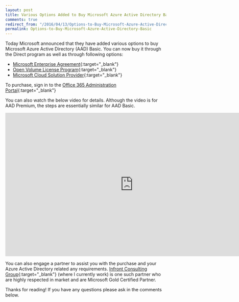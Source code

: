 ```yaml
---
layout: post
title: Various Options Added to Buy Microsoft Azure Active Directory Basic
comments: true
redirect_from: "/2016/04/13/Options-to-Buy-Microsoft-Azure-Active-Directory-Basic/"
permalink: Options-to-Buy-Microsoft-Azure-Active-Directory-Basic
---
```


Today Microsoft announced that they have added various options to buy Microsoft Azure Active Directory (AAD) Basic. 
You can now buy it through the Direct program as well as through following options:

 - [Microsoft Enterprise Agreement](https://www.microsoft.com/en-us/licensing/licensing-programs/enterprise.aspx?WT.mc_id=azurebg_email_Trans_1065_Tier2_Release_MOSP){:target="_blank"}
 - [Open Volume License Program](https://www.microsoft.com/en-us/licensing/licensing-programs/open-license.aspx?WT.mc_id=azurebg_email_Trans_1065_Tier2_Release_MOSP){:target="_blank"}
 - [Microsoft Cloud Solution Provider](https://partner.microsoft.com/en-US/Solutions/cloud-reseller-overview?WT.mc_id=azurebg_email_Trans_1065_Tier2_Release_MOSP){:target="_blank"}

To purchase, sign in to the [Office 365 Administration Portal](https://portal.office.com){:target="_blank"}

You can also watch the below video for details. Although the video is for AAD Premium, the steps are essentially similar for AAD Basic.
<iframe src="https://channel9.msdn.com/Series/Azure-Active-Directory-Videos-Demos/How-to-Purchase-Azure-Active-Directory-Premium-Existing-Customer/player" width="800" height="450" allowFullScreen frameBorder="0"></iframe>

You can also engage a partner to assist you with the purchase and your Azure Active Directory related any requirements. 
[Infront Consulting Group](http://www.infrontconsulting.com/){:target="_blank"} (where I currently work) is one such partner who are highly respected in market and are Microsoft Gold Certified Partner. 

Thanks for reading! If you have any questions please ask in the comments below.
